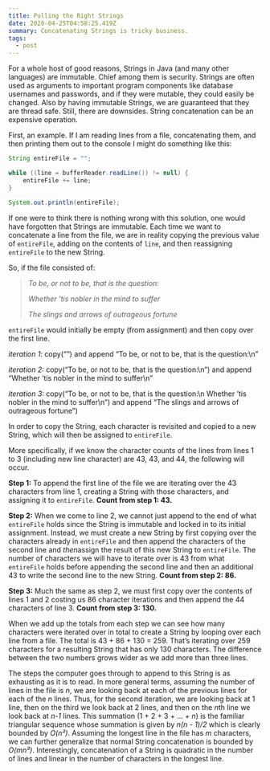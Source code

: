 ```yaml
---
title: Pulling the Right Strings
date: 2020-04-25T04:58:25.419Z
summary: Concatenating Strings is tricky business.
tags:
  - post
---
```

For a whole host of good reasons, Strings in Java (and many other languages) are immutable. Chief among them is security. Strings are often used as arguments to important program components like database usernames and passwords, and if they were mutable, they could easily be changed. Also by having immutable Strings, we are guaranteed that they are thread safe. Still, there are downsides. String concatenation can be an expensive operation.

First, an example. If I am reading lines from a file, concatenating them, and then printing them out to the console I might do something like this:

```java
String entireFile = "";

while ((line = bufferReader.readLine()) != null) {
    entireFile += line;
}

System.out.println(entireFile);
```

If one were to think there is nothing wrong with this solution, one would have forgotten that Strings are immutable. Each time we want to concatenate a line from the file, we are in reality copying the previous value of `entireFile`, adding on the contents of `line`, and then reassigning `entireFile` to the new String.

So, if the file consisted of:

> *To be, or not to be, that is the question:* 
>
> *Whether 'tis nobler in the mind to suffer*
>
> *The slings and arrows of outrageous fortune*

`entireFile` would initially be empty (from assignment) and then copy over the first line.

*iteration 1*: copy(“”) and append “To be, or not to be, that is the question:\n”

*iteration 2:* copy(“To be, or not to be, that is the question:\n”) and append “Whether ’tis nobler in the mind to suffer\n”

*iteration 3:* copy(“To be, or not to be, that is the question:\n Whether ’tis nobler in the mind to suffer\n”) and append “The slings and arrows of outrageous fortune”)

In order to copy the String, each character is revisited and copied to a new String, which will then be assigned to `entireFile`.

More specifically, if we know the character counts of the lines from lines 1 to 3 (including new line character) are 43, 43, and 44, the following will occur.

**Step 1:** To append the first line of the file we are iterating over the 43 characters from line 1, creating a String with those characters, and assigning it to `entireFile`. **Count from step 1: 43.**

**Step 2:** When we come to line 2, we cannot just append to the end of what `entireFile` holds since the String is immutable and locked in to its initial assignment. Instead, we must create a new String by first copying over the characters already in `entireFile` and then append the characters of the second line and *then*assign the result of this new String to `entireFile`. The number of characters we will have to iterate over is 43 from what `entireFile` holds before appending the second line and then an additional 43 to write the second line to the new String. **Count from step 2: 86.**

**Step 3:** Much the same as step 2, we must first copy over the contents of lines 1 and 2 costing us 86 character iterations and then append the 44 characters of line 3. **Count from step 3: 130.**

When we add up the totals from each step we can see how many characters were iterated over in total to create a String by looping over each line from a file. The total is 43 + 86 + 130 = 259. That’s iterating over 259 characters for a resulting String that has only 130 characters. The difference between the two numbers grows wider as we add more than three lines.

The steps the computer goes through to append to this String is as exhausting as it is to read. In more general terms, assuming the number of lines in the file is *n*, we are looking back at each of the previous lines for each of the *n* lines. Thus, for the second iteration, we are looking back at 1 line, then on the third we look back at 2 lines, and then on the *n*th line we look back at *n-1* lines. This summation (1 + 2 + 3 + … + *n*) is the familiar triangular sequence whose summation is given by *n(n - 1)/2* which is clearly bounded by *O(n²)*. Assuming the longest line in the file has *m* characters, we can further generalize that normal String concatenation is bounded by *O(mn²)*. Interestingly, concatenation of a String is quadratic in the number of lines and linear in the number of characters in the longest line.